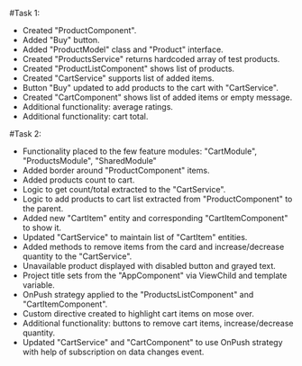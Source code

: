 #Task 1:
- Created "ProductComponent".
- Added "Buy" button.
- Added "ProductModel" class and "Product" interface.
- Created "ProductsService" returns hardcoded array of test products.
- Created "ProductListComponent" shows list of products.
- Created "CartService" supports list of added items.
- Button "Buy" updated to add products to the cart with "CartService".
- Created "CartComponent" shows list of added items or empty message.
- Additional functionality: average ratings.
- Additional functionality: cart total.

#Task 2:
- Functionality placed to the few feature modules: "CartModule", "ProductsModule", "SharedModule"
- Added border around "ProductComponent" items.
- Added products count to cart.
- Logic to get count/total extracted to the "CartService".
- Logic to add products to cart list extracted from "ProductComponent" to the parent.
- Added new "CartItem" entity and corresponding "CartItemComponent" to show it.
- Updated "CartService" to maintain list of "CartItem" entities.
- Added methods to remove items from the card and increase/decrease quantity to the "CartService".
- Unavailable product displayed with disabled button and grayed text.
- Project title sets from the "AppComponent" via ViewChild and template variable.
- OnPush strategy applied to the "ProductsListComponent" and "CartItemComponent".
- Custom directive created to highlight cart items on mose over.
- Additional functionality: buttons to remove cart items, increase/decrease quantity.
- Updated "CartService" and "CartComponent" to use OnPush strategy with help of subscription on data changes event.
